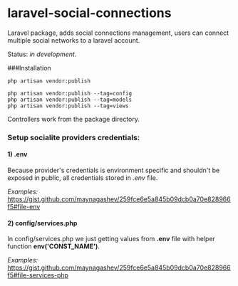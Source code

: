 # laravel-social-connections
Laravel package, adds social connections management, users can connect
multiple social networks to a laravel account.

Status: *in development*.


###Installation

`php artisan vendor:publish`

    php artisan vendor:publish --tag=config
    php artisan vendor:publish --tag=models
    php artisan vendor:publish --tag=views

Controllers work from the package directory.


### Setup socialite providers credentials:
 
#### 1) **.env**

Because provider's credentials is environment specific and shouldn't be exposed in public, 
all credentials stored in _.env_ file.
 
_Examples:_ https://gist.github.com/maynagashev/259fce6e5a845b09dcb0a70e828966f5#file-env

 
#### 2) **config/services.php**

In config/services.php we just getting values from **.env** file with helper function **env('CONST_NAME')**.

_Examples:_ https://gist.github.com/maynagashev/259fce6e5a845b09dcb0a70e828966f5#file-services-php



